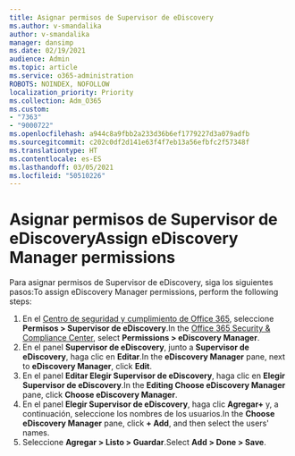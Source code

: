 ```yaml
---
title: Asignar permisos de Supervisor de eDiscovery
ms.author: v-smandalika
author: v-smandalika
manager: dansimp
ms.date: 02/19/2021
audience: Admin
ms.topic: article
ms.service: o365-administration
ROBOTS: NOINDEX, NOFOLLOW
localization_priority: Priority
ms.collection: Adm_O365
ms.custom:
- "7363"
- "9000722"
ms.openlocfilehash: a944c8a9fbb2a233d36b6ef1779227d3a079adfb
ms.sourcegitcommit: c202c0df2d141e63f4f7eb13a56efbfc2f57348f
ms.translationtype: HT
ms.contentlocale: es-ES
ms.lasthandoff: 03/05/2021
ms.locfileid: "50510226"
---
```

# <a name="assign-ediscovery-manager-permissions"></a><span data-ttu-id="eb8be-102">Asignar permisos de Supervisor de eDiscovery</span><span class="sxs-lookup"><span data-stu-id="eb8be-102">Assign eDiscovery Manager permissions</span></span>

<span data-ttu-id="eb8be-103">Para asignar permisos de Supervisor de eDiscovery, siga los siguientes pasos:</span><span class="sxs-lookup"><span data-stu-id="eb8be-103">To assign eDiscovery Manager permissions, perform the following steps:</span></span>

1. <span data-ttu-id="eb8be-104">En el [Centro de seguridad y cumplimiento de Office 365](https://sip.protection.office.com/), seleccione **Permisos > Supervisor de eDiscovery**.</span><span class="sxs-lookup"><span data-stu-id="eb8be-104">In the [Office 365 Security & Compliance Center](https://sip.protection.office.com/), select **Permissions > eDiscovery Manager**.</span></span>
2. <span data-ttu-id="eb8be-105">En el panel **Supervisor de eDiscovery**, junto a **Supervisor de eDiscovery**, haga clic en **Editar**.</span><span class="sxs-lookup"><span data-stu-id="eb8be-105">In the **eDiscovery Manager** pane, next to **eDiscovery Manager**, click **Edit**.</span></span>
3. <span data-ttu-id="eb8be-106">En el panel **Editar Elegir Supervisor de eDiscovery**, haga clic en **Elegir Supervisor de eDiscovery**.</span><span class="sxs-lookup"><span data-stu-id="eb8be-106">In the **Editing Choose eDiscovery Manager** pane, click **Choose eDiscovery Manager**.</span></span>
4. <span data-ttu-id="eb8be-107">En el panel **Elegir Supervisor de eDiscovery**, haga clic **Agregar+** y, a continuación, seleccione los nombres de los usuarios.</span><span class="sxs-lookup"><span data-stu-id="eb8be-107">In the **Choose eDiscovery Manager** pane, click **+ Add**, and then select the users' names.</span></span>
5. <span data-ttu-id="eb8be-108">Seleccione **Agregar > Listo > Guardar**.</span><span class="sxs-lookup"><span data-stu-id="eb8be-108">Select **Add > Done > Save**.</span></span>